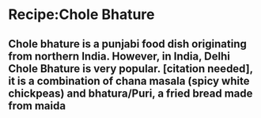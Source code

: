 # Recipe:Chole Bhature

## Chole bhature is a punjabi food dish originating from northern India. However, in India, Delhi Chole Bhature is very popular. [citation needed], it is a combination of chana masala (spicy white chickpeas) and bhatura/Puri, a fried bread made from maida
